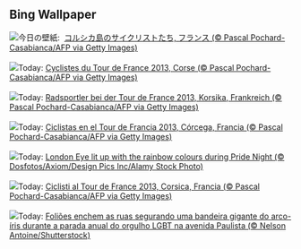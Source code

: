 ## Bing Wallpaper
![](https://www.bing.com/th?id=OHR.TourCorsica_JA-JP9224507458_UHD.jpg&w=1000)今日の壁紙: &nbsp;[コルシカ島のサイクリストたち, フランス (© Pascal Pochard-Casabianca/AFP via Getty Images)](https://www.bing.com/th?id=OHR.TourCorsica_JA-JP9224507458_UHD.jpg)
<br><br/>
![](https://www.bing.com/th?id=OHR.TourCorsica_FR-FR6133264090_UHD.jpg&w=1000)Today: [Cyclistes du Tour de France 2013, Corse (© Pascal Pochard-Casabianca/AFP via Getty Images)](https://www.bing.com/th?id=OHR.TourCorsica_FR-FR6133264090_UHD.jpg)
<br><br/>
![](https://www.bing.com/th?id=OHR.TourCorsica_DE-DE8597193744_UHD.jpg&w=1000)Today: [Radsportler bei der Tour de France 2013, Korsika, Frankreich (© Pascal Pochard-Casabianca/AFP via Getty Images)](https://www.bing.com/th?id=OHR.TourCorsica_DE-DE8597193744_UHD.jpg)
<br><br/>
![](https://www.bing.com/th?id=OHR.TourCorsica_ES-ES5232054569_UHD.jpg&w=1000)Today: [Ciclistas en el Tour de Francia 2013, Córcega, Francia (© Pascal Pochard-Casabianca/AFP via Getty Images)](https://www.bing.com/th?id=OHR.TourCorsica_ES-ES5232054569_UHD.jpg)
<br><br/>
![](https://www.bing.com/th?id=OHR.LondonPride2024_EN-GB1799367171_UHD.jpg&w=1000)Today: [London Eye lit up with the rainbow colours during Pride Night (© Dosfotos/Axiom/Design Pics Inc/Alamy Stock Photo)](https://www.bing.com/th?id=OHR.LondonPride2024_EN-GB1799367171_UHD.jpg)
<br><br/>
![](https://www.bing.com/th?id=OHR.TourCorsica_IT-IT2275929155_UHD.jpg&w=1000)Today: [Ciclisti al Tour de France 2013, Corsica, Francia (© Pascal Pochard-Casabianca/AFP via Getty Images)](https://www.bing.com/th?id=OHR.TourCorsica_IT-IT2275929155_UHD.jpg)
<br><br/>
![](https://www.bing.com/th?id=OHR.Pride2024_PT-BR0771293980_UHD.jpg&w=1000)Today: [Foliões enchem as ruas segurando uma bandeira gigante do arco-íris durante a parada anual do orgulho LGBT na avenida Paulista (© Nelson Antoine/Shutterstock)](https://www.bing.com/th?id=OHR.Pride2024_PT-BR0771293980_UHD.jpg)
<br><br/>
